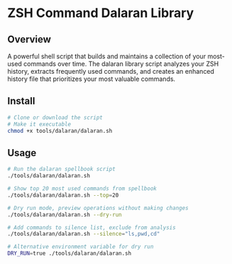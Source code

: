 # ZSH Command Dalaran Library

## Overview

A powerful shell script that builds and maintains a collection of your most-used commands over time. The dalaran library script analyzes your ZSH history, extracts frequently used commands, and creates an enhanced history file that prioritizes your most valuable commands.

## Install

```bash
# Clone or download the script
# Make it executable
chmod +x tools/dalaran/dalaran.sh
```

## Usage

```bash
# Run the dalaran spellbook script
./tools/dalaran/dalaran.sh

# Show top 20 most used commands from spellbook
./tools/dalaran/dalaran.sh --top=20

# Dry run mode, preview operations without making changes
./tools/dalaran/dalaran.sh --dry-run

# Add commands to silence list, exclude from analysis
./tools/dalaran/dalaran.sh --silence="ls,pwd,cd"

# Alternative environment variable for dry run
DRY_RUN=true ./tools/dalaran/dalaran.sh
```